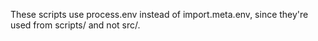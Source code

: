 These scripts use process.env instead of import.meta.env, since they're used from scripts/ and not src/.
